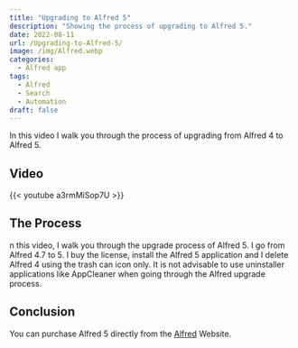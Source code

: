 ```yaml
---
title: "Upgrading to Alfred 5"
description: "Showing the process of upgrading to Alfred 5."
date: 2022-08-11
url: /Upgrading-to-Alfred-5/
image: /img/Alfred.webp
categories:
  - Alfred app
tags:
  - Alfred
  - Search
  - Automation
draft: false
---
```

In this video I  walk you through the process of upgrading from Alfred 4 to Alfred 5.

## Video

{{< youtube a3rmMiSop7U >}}

## The Process

n this video, I walk you through the upgrade process of Alfred 5. I go from Alfred 4.7 to 5. I buy the license, install the Alfred 5 application and I delete Alfred 4 using the trash can icon only. It is not advisable to use uninstaller applications like AppCleaner when going through the Alfred upgrade process. 

## Conclusion

You can purchase Alfred 5 directly from the [Alfred](https://www.alfredapp.com) Website. 
